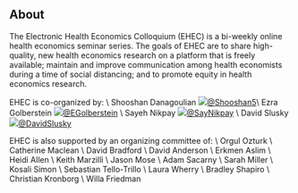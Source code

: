 ## About

The Electronic Health Economics Colloquium (EHEC) is a bi-weekly online health economics seminar series. The goals of EHEC are to share high-quality, new health economics research on a platform that is freely available; maintain and improve communication among health economists during a time of social distancing; and to promote equity in health economics research.

EHEC is co-organized by: \\
Shooshan Danagoulian <img src="https://img.icons8.com/color/26/000000/twitter.png"/>[@Shooshan5](https://twitter.com/Shooshan5)\\
Ezra Golberstein <img src="https://img.icons8.com/color/26/000000/twitter.png"/>[@EGolberstein](https://twitter.com/EGolberstein) \\
Sayeh Nikpay <img src="https://img.icons8.com/color/26/000000/twitter.png"/>[@SayNikpay](https://twitter.com/SayNikpay) \\
David Slusky <img src="https://img.icons8.com/color/26/000000/twitter.png"/>[@DavidSlusky](https://twitter.com/DavidSlusky) 


EHEC is also supported by an organizing committee of: \\
Orgul Ozturk  \\
Catherine Maclean  \\
David Bradford \\
David Anderson \\
Erkmen Aslim \\
Heidi Allen \\
Keith Marzilli \\
Jason Mose \\
Adam Sacarny  \\
Sarah Miller \\
Kosali Simon  \\
Sebastian Tello-Trillo \\
Laura Wherry \\
Bradley Shapiro \\
Christian Kronborg \\
Willa Friedman

<!-- <img src="https://img.icons8.com/color/26/000000/twitter.png"/> -->
